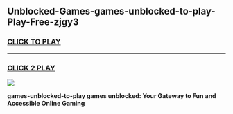 
## Unblocked-Games-games-unblocked-to-play-Play-Free-zjgy3
<h3>
<a href="https://premium76.site?title=games-unblocked-to-play&ref=20A">CLICK TO PLAY</a></h3>
<hr>

<h3>
<a href="https://premium76.site?title=games-unblocked-to-play&ref=20A">CLICK 2 PLAY</a>
  
</h3>

<a href="https://premium76.site?title=games-unblocked-to-play&ref=20A"><img src="https://clearcache.store/games.png"></a>


**games-unblocked-to-play games unblocked: Your Gateway to Fun and Accessible Online Gaming**
